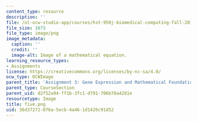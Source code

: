 ```yaml
---
content_type: resource
description: ''
file: /ol-ocw-studio-app/courses/hst-950j-biomedical-computing-fall-2010/36d37272076a5ecb4a461d1426c91d52_five.png
file_size: 1673
file_type: image/png
image_metadata:
  caption: ''
  credit: ''
  image-alt: Image of a mathematical equation.
learning_resource_types:
- Assignments
license: https://creativecommons.org/licenses/by-nc-sa/4.0/
ocw_type: OCWImage
parent_title: 'Assignment 3: Gene Expression and Mathematical Foundations'
parent_type: CourseSection
parent_uid: d2f52a94-ff1b-3fc1-d791-706b70a4281e
resourcetype: Image
title: five.png
uid: 36d37272-076a-5ecb-4a46-1d1426c91d52
---
```


